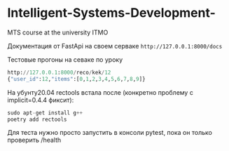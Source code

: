 # Intelligent-Systems-Development-

MTS course at the university ITMO

Документация от FastApi на своем серваке
`http://127.0.0.1:8000/docs`

Тестовые прогоны на севаке по уроку

```python
http://127.0.0.1:8000/reco/kek/12
{"user_id":12,"items":[0,1,2,3,4,5,6,7,8,9]}
```

На убунту20.04 rectools встала после (конкретно проблему с implicit=0.4.4 фиксит):

```python
sudo apt-get install g++ 
poetry add rectools
```

Для теста нужно просто запустить в консоли pytest, пока он только проверить /health
